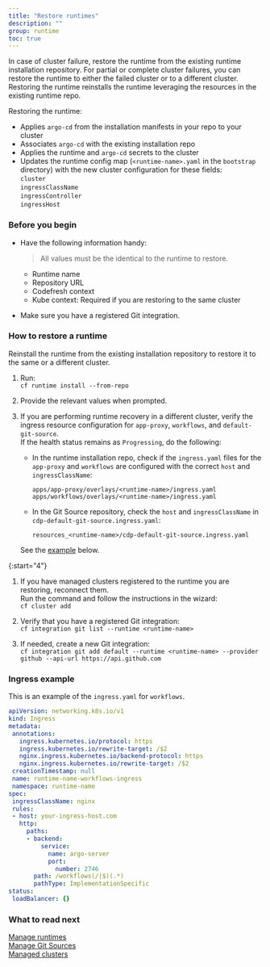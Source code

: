 ```yaml
---
title: "Restore runtimes"
description: ""
group: runtime
toc: true
---
```


In case of cluster failure, restore the runtime from the existing runtime installation repository. For partial or complete cluster failures, you can restore the runtime to either the failed cluster or to a different cluster. Restoring the runtime reinstalls the runtime leveraging the resources in the existing runtime repo.

Restoring the runtime:
* Applies `argo-cd` from the installation manifests in your repo to your cluster
* Associates `argo-cd` with the existing installation repo
* Applies the runtime and `argo-cd` secrets to the cluster
* Updates the runtime config map (`<runtime-name>.yaml` in the `bootstrap` directory) with the new cluster configuration for these fields:  
  `cluster`  
  `ingressClassName`  
  `ingressController`  
  `ingressHost` 

### Before you begin

* Have the following information handy: 
  > All values must be the identical to the runtime to restore. 
  * Runtime name
  * Repository URL
  * Codefresh context
  * Kube context: Required if you are restoring to the same cluster

* Make sure you have a registered Git integration.  


### How to restore a runtime
Reinstall the runtime from the existing installation repository to restore it to the same or a different cluster.  


1. Run:  
  `cf runtime install --from-repo`
1. Provide the relevant values when prompted.
1. If you are performing runtime recovery in a different cluster, verify the ingress resource configuration for `app-proxy`, `workflows`, and `default-git-source`.  
  If the health status remains as `Progressing`, do the following:
  
    * In the runtime installation repo, check if the `ingress.yaml` files for the `app-proxy` and `workflows` are configured with the correct `host` and `ingressClassName`:  

      `apps/app-proxy/overlays/<runtime-name>/ingress.yaml`  
      `apps/workflows/overlays/<runtime-name>/ingress.yaml`  

    * In the Git Source repository, check the `host` and `ingressClassName` in `cdp-default-git-source.ingress.yaml`: 

       `resources_<runtime-name>/cdp-default-git-source.ingress.yaml`  
    
    See the [example](#ingress-example) below. 

{:start="4"}
1. If you have managed clusters registered to the runtime you are restoring, reconnect them.  
  Run the command and follow the instructions in the wizard:  
  `cf cluster add`

1. Verify that you have a registered Git integration:  
  `cf integration git list --runtime <runtime-name>`  

1. If needed, create a new Git integration:  
  `cf integration git add default --runtime <runtime-name> --provider github --api-url https://api.github.com` 

    

### Ingress example
This is an example of the `ingress.yaml` for `workflows`.

 ```yaml
apiVersion: networking.k8s.io/v1
kind: Ingress
metadata:
  annotations:
    ingress.kubernetes.io/protocol: https
    ingress.kubernetes.io/rewrite-target: /$2
    nginx.ingress.kubernetes.io/backend-protocol: https
    nginx.ingress.kubernetes.io/rewrite-target: /$2
  creationTimestamp: null
  name: runtime-name-workflows-ingress
  namespace: runtime-name
spec:
  ingressClassName: nginx
  rules:
  - host: your-ingress-host.com
    http:
      paths:
      - backend:
          service:
            name: argo-server
            port:
              number: 2746
        path: /workflows(/|$)(.*)
        pathType: ImplementationSpecific
status:
  loadBalancer: {}
```

### What to read next
[Manage runtimes]({{site.baseurl}}/docs/runtime/monitor-manage-runtimes/)  
[Manage Git Sources]({{site.baseurl}}/docs/runtime/git-sources/)  
[Managed clusters]({{site.baseurl}}/docs/runtime/managed-cluster/)